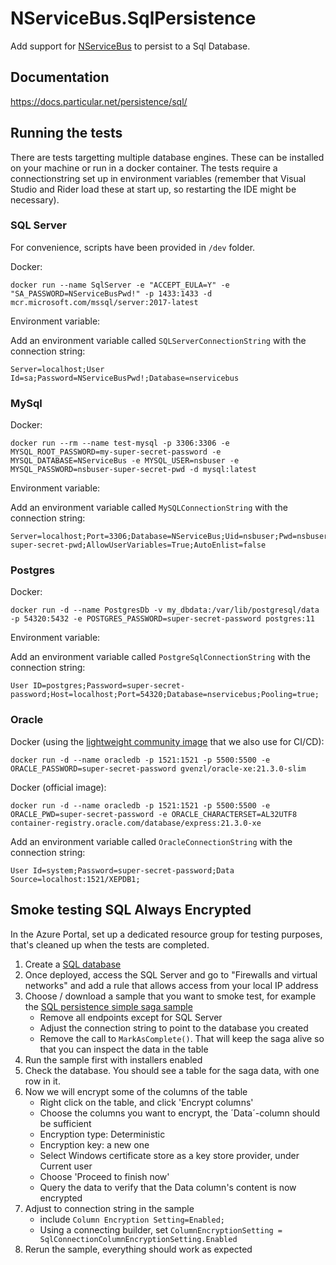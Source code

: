 # NServiceBus.SqlPersistence

Add support for [NServiceBus](https://docs.particular.net/nservicebus/) to persist to a Sql Database.

## Documentation

https://docs.particular.net/persistence/sql/

## Running the tests

There are tests targetting multiple database engines. These can be installed on your machine or run in a docker container.
The tests require a connectionstring set up in environment variables (remember that Visual Studio and Rider load these at start up, so restarting the IDE might be necessary).

### SQL Server

For convenience, scripts have been provided in `/dev` folder.

Docker:

    docker run --name SqlServer -e "ACCEPT_EULA=Y" -e "SA_PASSWORD=NServiceBusPwd!" -p 1433:1433 -d  mcr.microsoft.com/mssql/server:2017-latest

Environment variable:

Add an environment variable called `SQLServerConnectionString` with the connection string:

    Server=localhost;User Id=sa;Password=NServiceBusPwd!;Database=nservicebus

### MySql

Docker:

    docker run --rm --name test-mysql -p 3306:3306 -e MYSQL_ROOT_PASSWORD=my-super-secret-password -e MYSQL_DATABASE=NServiceBus -e MYSQL_USER=nsbuser -e MYSQL_PASSWORD=nsbuser-super-secret-pwd -d mysql:latest

Environment variable:

Add an environment variable called `MySQLConnectionString` with the connection string:

    Server=localhost;Port=3306;Database=NServiceBus;Uid=nsbuser;Pwd=nsbuser-super-secret-pwd;AllowUserVariables=True;AutoEnlist=false

### Postgres

Docker:

    docker run -d --name PostgresDb -v my_dbdata:/var/lib/postgresql/data -p 54320:5432 -e POSTGRES_PASSWORD=super-secret-password postgres:11

Environment variable:

Add an environment variable called `PostgreSqlConnectionString` with the connection string:

    User ID=postgres;Password=super-secret-password;Host=localhost;Port=54320;Database=nservicebus;Pooling=true;

### Oracle

Docker (using the [lightweight community image](https://hub.docker.com/r/gvenzl/oracle-xe) that we also use for CI/CD):

    docker run -d --name oracledb -p 1521:1521 -p 5500:5500 -e ORACLE_PASSWORD=super-secret-password gvenzl/oracle-xe:21.3.0-slim

Docker (official image):

    docker run -d --name oracledb -p 1521:1521 -p 5500:5500 -e ORACLE_PWD=super-secret-password -e ORACLE_CHARACTERSET=AL32UTF8 container-registry.oracle.com/database/express:21.3.0-xe

Add an environment variable called `OracleConnectionString` with the connection string:

    User Id=system;Password=super-secret-password;Data Source=localhost:1521/XEPDB1;

## Smoke testing SQL Always Encrypted

In the Azure Portal, set up a dedicated resource group for testing purposes, that's cleaned up when the tests are completed.

1. Create a [SQL database](https://portal.azure.com/#create/Microsoft.SQLDatabase)
2. Once deployed, access the SQL Server and go to "Firewalls and virtual networks" and add a rule that allows access from your local IP address
3. Choose / download a sample that you want to smoke test, for example the [SQL persistence simple saga sample](https://docs.particular.net/samples/sql-persistence/simple/)
   - Remove all endpoints except for SQL Server
   - Adjust the connection string to point to the database you created
   - Remove the call to `MarkAsComplete()`. That will keep the saga alive so that you can inspect the data in the table
4. Run the sample first with installers enabled
5. Check the database. You should see a table for the saga data, with one row in it.
6. Now we will encrypt some of the columns of the table
   - Right click on the table, and click 'Encrypt columns'
   - Choose the columns you want to encrypt, the ´Data´-column should be sufficient
   - Encryption type: Deterministic
   - Encryption key: a new one
   - Select Windows certificate store as a key store provider, under Current user
   - Choose 'Proceed to finish now'
   - Query the data to verify that the Data column's content is now encrypted
7. Adjust to connection string in the sample 
   - include `Column Encryption Setting=Enabled;`
   - Using a connecting builder, set `ColumnEncryptionSetting = SqlConnectionColumnEncryptionSetting.Enabled`
8. Rerun the sample, everything should work as expected
